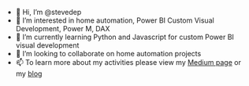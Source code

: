 - 👋 Hi, I’m @stevedep
- 👀 I’m interested in home automation, Power BI Custom Visual Development, Power M, DAX
- 🌱 I’m currently learning Python and Javascript for custom Power BI visual development
- 💞️ I’m looking to collaborate on home automation projects
- 📫 To learn more about my activities please view my [Medium page](https://medium.com/@steve.depeijper) or my [blog](http://bi-and-analytics.blogspot.nl)

<!---
stevedep/stevedep is a ✨ special ✨ repository because its `README.md` (this file) appears on your GitHub profile.
You can click the Preview link to take a look at your changes.
--->
